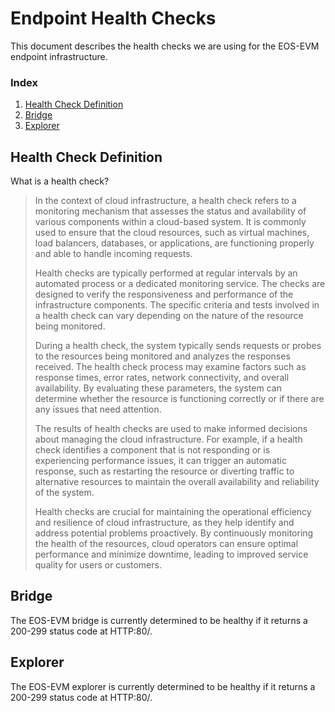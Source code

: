 # Endpoint Health Checks
This document describes the health checks we are using for the EOS-EVM endpoint infrastructure.

### Index
1. [Health Check Definition](#health-check-definition)
1. [Bridge](#bridge)
1. [Explorer](#explorer)

## Health Check Definition
What is a health check?
> In the context of cloud infrastructure, a health check refers to a monitoring mechanism that assesses the status and availability of various components within a cloud-based system. It is commonly used to ensure that the cloud resources, such as virtual machines, load balancers, databases, or applications, are functioning properly and able to handle incoming requests.
>
> Health checks are typically performed at regular intervals by an automated process or a dedicated monitoring service. The checks are designed to verify the responsiveness and performance of the infrastructure components. The specific criteria and tests involved in a health check can vary depending on the nature of the resource being monitored.
>
> During a health check, the system typically sends requests or probes to the resources being monitored and analyzes the responses received. The health check process may examine factors such as response times, error rates, network connectivity, and overall availability. By evaluating these parameters, the system can determine whether the resource is functioning correctly or if there are any issues that need attention.
>
> The results of health checks are used to make informed decisions about managing the cloud infrastructure. For example, if a health check identifies a component that is not responding or is experiencing performance issues, it can trigger an automatic response, such as restarting the resource or diverting traffic to alternative resources to maintain the overall availability and reliability of the system.
>
> Health checks are crucial for maintaining the operational efficiency and resilience of cloud infrastructure, as they help identify and address potential problems proactively. By continuously monitoring the health of the resources, cloud operators can ensure optimal performance and minimize downtime, leading to improved service quality for users or customers.

## Bridge
The EOS-EVM bridge is currently determined to be healthy if it returns a 200-299 status code at HTTP:80/.

## Explorer
The EOS-EVM explorer is currently determined to be healthy if it returns a 200-299 status code at HTTP:80/.
